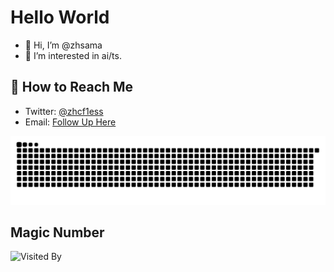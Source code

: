 # Hello World

- 👋 Hi, I’m @zhsama
- 👀 I’m interested in ai/ts.

## 📮 How to Reach Me

- Twitter: [@zhcf1ess](https://twitter.com/a602693793)
- Email: [Follow Up Here](mailto:a602693793@gmail.com)

![GitHub Snake Dark](https://raw.githubusercontent.com/zhsama/zhsama/output/github-snake-dark.svg#gh-dark-mode-only)

## Magic Number

![Visited By](https://count.getloli.com/get/@zhsama?theme=gelbooru)



<!---
zhsama/zhsama is a ✨ special ✨ repository because its `README.md` (this file) appears on your GitHub profile.
You can click the Preview link to take a look at your changes.
--->
